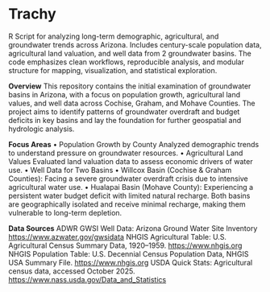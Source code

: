 # Trachy
R Script for analyzing long-term demographic, agricultural, and groundwater trends across Arizona. Includes century-scale population data, agricultural land valuation, and well data from 2 groundwater basins. The code emphasizes clean workflows, reproducible analysis, and modular structure for mapping, visualization, and statistical exploration.

**Overview**
This repository contains the initial examination of groundwater basins in Arizona, with a focus on population growth, agricultural land values, and well data across Cochise, Graham, and Mohave Counties. The project aims to identify patterns of groundwater overdraft and budget deficits in key basins and lay the foundation for further geospatial and hydrologic analysis. 

**Focus Areas**
• Population Growth by County Analyzed demographic trends to understand pressure on groundwater resources. 
• Agricultural Land Values Evaluated land valuation data to assess economic drivers of water use. 
• Well Data for Two Basins • Willcox Basin (Cochise & Graham Counties): Facing a severe groundwater overdraft crisis due to intensive agricultural water use. 
• Hualapai Basin (Mohave County): Experiencing a persistent water budget deficit with limited natural recharge. 
Both basins are geographically isolated and receive minimal recharge, making them vulnerable to long-term depletion. 

**Data Sources**
ADWR GWSI Well Data: Arizona Ground Water Site Inventory https://www.azwater.gov/gwsidata 
NHGIS Agricultural Table: U.S. Agricultural Census Summary Data, 1920–1959. https://www.nhgis.org 
NHGIS Population Table: U.S. Decennial Census Population Data, NHGIS USA Summary File. https://www.nhgis.org 
USDA Quick Stats: Agricultural census data, accessed October 2025. https://www.nass.usda.gov/Data_and_Statistics
